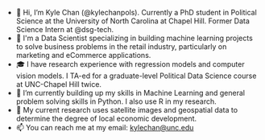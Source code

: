 - 👋 Hi, I’m Kyle Chan (@kylechanpols). Currently a PhD student in Political Science at the University of North Carolina at Chapel Hill. Former Data Science Intern at @dsg-tech.
- 👀 I'm a Data Scientist specializing in building machine learning projects to solve business problems in the retail industry, particularly on marketing and eCommerce applications.
- 🎓 I have research experience with regression models and computer vision models. I TA-ed for a graduate-level Political Data Science course at UNC-Chapel Hill twice.
- 🌱 I’m currently building up my skills in Machine Learning and general problem solving skills in Python. I also use R in my research.
- 👀 My current research uses satellite images and geospatial data to determine the degree of local economic development.
- 📫 You can reach me at my email: kylechan@unc.edu

<!---
kylechanpols/kylechanpols is a ✨ special ✨ repository because its `README.md` (this file) appears on your GitHub profile.
You can click the Preview link to take a look at your changes.
--->
